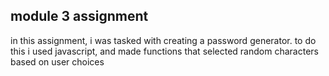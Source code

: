 ## module 3 assignment
in this assignment, i was tasked with creating a password generator. to do this i used javascript, and made functions that selected random characters based on user choices